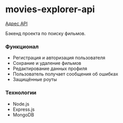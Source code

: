 # movies-explorer-api

[Адрес API](https://api.kino.nomoredomains.rocks)

Бэкенд проекта по поиску фильмов.

### Функционал

* Регистрация и авторизация пользователя
* Сохрание и удаление фильмов
* Редактирование данных профиля
* Пользователь получает сообщения об ошибках
* Защищённые роуты

### Технологии

* Node.js
* Express.js
* MongoDB
